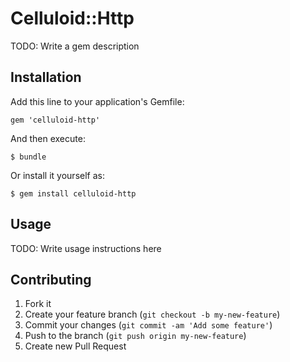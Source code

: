 # Celluloid::Http

TODO: Write a gem description

## Installation

Add this line to your application's Gemfile:

    gem 'celluloid-http'

And then execute:

    $ bundle

Or install it yourself as:

    $ gem install celluloid-http

## Usage

TODO: Write usage instructions here

## Contributing

1. Fork it
2. Create your feature branch (`git checkout -b my-new-feature`)
3. Commit your changes (`git commit -am 'Add some feature'`)
4. Push to the branch (`git push origin my-new-feature`)
5. Create new Pull Request
